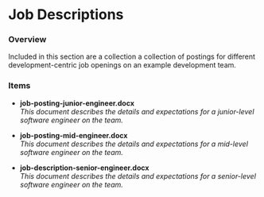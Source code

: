 # Job Descriptions

### Overview

Included in this section are a collection a collection of postings for different development-centric job openings on an example development team.  

### Items
  
* **job-posting-junior-engineer.docx**
  <br />_This document describes the details and expectations for a junior-level software engineer on the team._

* **job-posting-mid-engineer.docx**
  <br />_This document describes the details and expectations for a mid-level software engineer on the team._
  
* **job-description-senior-engineer.docx**
  <br />_This document describes the details and expectations for a senior-level software engineer on the team._
